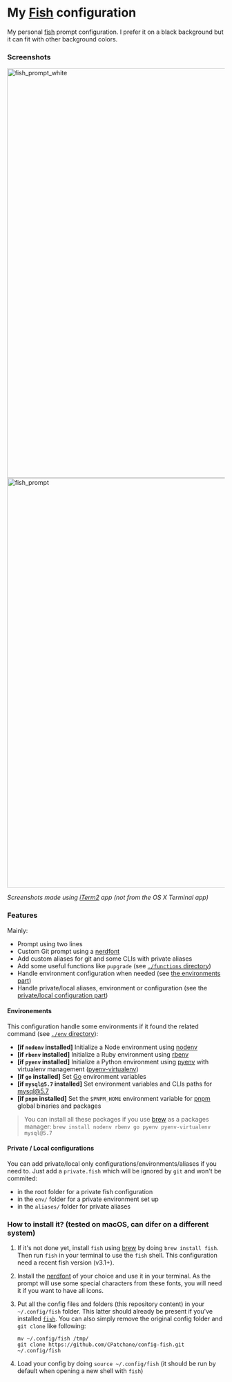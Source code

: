 # My [Fish](<[fish](https://fishshell.com)>) configuration

My personal [fish](https://fishshell.com) prompt configuration. I prefer it on a black background but it can fit with other background colors.

### Screenshots

<img width="949" alt="fish_prompt_white" src="https://user-images.githubusercontent.com/10224453/34644867-544fe49c-f33f-11e7-8206-2d7bc8114058.png">

<img width="949" alt="fish_prompt" src="https://user-images.githubusercontent.com/10224453/34644826-625a95b0-f33e-11e7-9d10-90415e2b2f51.png">

_Screenshots made using [iTerm2](https://iterm2.com/downloads.html) app (not from the OS X Terminal app)_

### Features

Mainly:

- Prompt using two lines
- Custom Git prompt using a [nerdfont](https://github.com/ryanoasis/nerd-fonts)
- Add custom aliases for git and some CLIs with private aliases
- Add some useful functions like `pupgrade` (see [`./functions` directory](./functions))
- Handle environment configuration when needed (see [the environments part](#environements))
- Handle private/local aliases, environment or configuration (see the [private/local configuration part](#private-local-configuration))

#### Environements

This configuration handle some environments if it found the related command (see [`./env` directory](./env)):
  - __[if `nodenv` installed]__ Initialize a Node environment using [nodenv](https://github.com/nodenv/nodenv)
  - __[if `rbenv` installed]__ Initialize a Ruby environment using [rbenv](https://github.com/rbenv/rbenv)
  - __[if `pyenv` installed]__ Initialize a Python environment using [pyenv](https://github.com/pyenv/pyenv) with virtualenv management ([pyenv-virtualenv](https://github.com/pyenv/pyenv-virtualenv))
  - __[if `go` installed]__ Set [Go](https://golang.org/) environment variables
  - __[if `mysql@5.7` installed]__ Set environment variables and CLIs paths for mysql@5.7
  - __[if `pnpm` installed]__ Set the `$PNPM_HOME` environment variable for [pnpm](https://pnpm.io/) global binaries and packages

> You can install all these packages if you use [brew](https://brew.sh) as a packages manager: `brew install nodenv rbenv go pyenv pyenv-virtualenv mysql@5.7`

#### Private / Local configurations

You can add private/local only configurations/environments/aliases if you need to. Just add a `private.fish` which will be ignored by `git` and won't be commited:
- in the root folder for a private fish configuration
- in the `env/` folder for a private environment set up
- in the `aliases/` folder for private aliases

### How to install it? (tested on macOS, can difer on a different system)

1.  If it's not done yet, install `fish` using [brew](https://brew.sh) by doing `brew install fish`. Then run `fish` in your terminal to use the `fish` shell. This configuration need a recent fish version (v3.1+).

2.  Install the [nerdfont](https://github.com/ryanoasis/nerd-fonts) of your choice and use it in your terminal. As the prompt will use some special characters from these fonts, you will need it if you want to have all icons.

3.  Put all the config files and folders (this repository content) in your `~/.config/fish` folder. This latter should already be present if you've installed [`fish`](https://fishshell.com). You can also simply remove the original config folder and `git clone` like following:

    ```
    mv ~/.config/fish /tmp/
    git clone https://github.com/CPatchane/config-fish.git ~/.config/fish
    ```

4. Load your config by doing `source ~/.config/fish` (it should be run by default when opening a new shell with `fish`)
